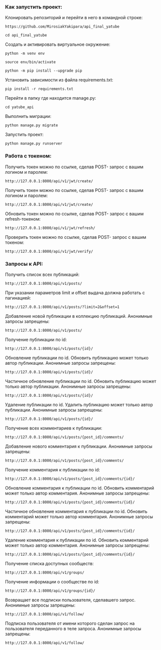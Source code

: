 ### Как запустить проект:

Клонировать репозиторий и перейти в него в командной строке:

```
https://github.com/MirosiakYakipara/api_final_yatube
```

```
cd api_final_yatube
```

Cоздать и активировать виртуальное окружение:

```
python -m venv env
```

```
source env/bin/activate
```

```
python -m pip install --upgrade pip
```

Установить зависимости из файла requirements.txt:

```
pip install -r requirements.txt
```

Перейти в папку где находится manage.py:

```
cd yatube_api
```

Выполнить миграции:

```
python manage.py migrate
```

Запустить проект:

```
python manage.py runserver
```

### Работа с токеном:

Получить токен можно по ссылке, сделав POST- запрос с вашим логином и паролем:

```
http://127.0.0.1:8000/api/v1/jwt/create/
```

Получить токен можно по ссылке, сделав POST- запрос с вашим логином и паролем:

```
http://127.0.0.1:8000/api/v1/jwt/create/
```

Обновить токен можно по ссылке, сделав POST- запрос с вашим refresh-токеном:

```
http://127.0.0.1:8000/api/v1/jwt/refresh/
```

Проверить токен можно по ссылке, сделав POST- запрос с вашим токеном:

```
http://127.0.0.1:8000/api/v1/jwt/verify/
```

### Запросы к API:

Получить список всех публикаций:

```
http://127.0.0.1:8000/api/v1/posts/
```

При указании параметров limit и offset выдача должна работать с пагинацией:

```
http://127.0.0.1:8000/api/v1/posts/?limit=2&offset=1 
```

Добавление новой публикации в коллекцию публикаций. Анонимные запросы запрещены:
```
http://127.0.0.1:8000/api/v1/posts/
```

Получение публикации по id:
```
http://127.0.0.1:8000/api/v1/posts/{id}/
```

Обновление публикации по id. Обновить публикацию может только автор публикации. Анонимные запросы запрещены:
```
http://127.0.0.1:8000/api/v1/posts/{id}/
```

Частичное обновление публикации по id. Обновить публикацию может только автор публикации. Анонимные запросы запрещены:
```
http://127.0.0.1:8000/api/v1/posts/{id}/
```

Удаление публикации по id. Удалить публикацию может только автор публикации. Анонимные запросы запрещены:
```
http://127.0.0.1:8000/api/v1/posts/{id}/
```

Получение всех комментариев к публикации:
```
http://127.0.0.1:8000/api/v1/posts/{post_id}/comments/
```

Добавление нового комментария к публикации. Анонимные запросы запрещены:
```
http://127.0.0.1:8000/api/v1/posts/{post_id}/comments/
```

Получение комментария к публикации по id:
```
http://127.0.0.1:8000/api/v1/posts/{post_id}/comments/{id}/
```

Обновление комментария к публикации по id. Обновить комментарий может только автор комментария. Анонимные запросы запрещены:
```
http://127.0.0.1:8000/api/v1/posts/{post_id}/comments/{id}/
```

Частичное обновление комментария к публикации по id. Обновить комментарий может только автор комментария. Анонимные запросы запрещены:
```
http://127.0.0.1:8000/api/v1/posts/{post_id}/comments/{id}/
```

Удаление комментария к публикации по id. Обновить комментарий может только автор комментария. Анонимные запросы запрещены:
```
http://127.0.0.1:8000/api/v1/posts/{post_id}/comments/{id}/
```

Получение списка доступных сообществ:
```
http://127.0.0.1:8000/api/v1/groups/
```

Получение информации о сообществе по id:
```
http://127.0.0.1:8000/api/v1/groups/{id}/
```

Возвращает все подписки пользователя, сделавшего запрос. Анонимные запросы запрещены:
```
http://127.0.0.1:8000/api/v1/follow/
```

Подписка пользователя от имени которого сделан запрос на пользователя переданного в теле запроса. Анонимные запросы запрещены:
```
http://127.0.0.1:8000/api/v1/follow/
```